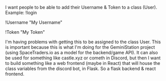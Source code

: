 I want people to be able to add their Username & Token to a class (User). Example:
!login

!Username "My Username"

!Token "My Token"

I'm having problems with getting this to be assigned to the class User. This is important because this is what I'm doing for the GeminiStation project (using SpaceTraders.io as a model for the backend/game API). It can also be used for something like castle.xyz or cometh in Discord, but then I want to build something like a web frontend (maybe in React) that will house the class variables from the discord bot, in Flask. So a flask backend & react frontend.